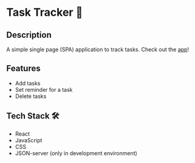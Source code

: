 # Task Tracker 🚀

## Description
A simple single page (SPA) application to track tasks.
Check out the [app](https://sleepy-mirzakhani-e57f97.netlify.app/)!

## Features
- Add tasks
- Set reminder for a task
- Delete tasks

## Tech Stack 🛠️    
- React
- JavaScript
- CSS
- JSON-server (only in development environment)